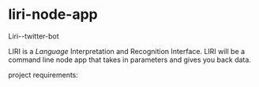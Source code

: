 # liri-node-app
Liri--twitter-bot

LIRI is a _Language_ Interpretation and Recognition Interface. LIRI will be a command line node app that takes in parameters and gives you back data.

project requirements: